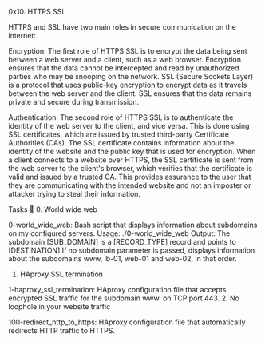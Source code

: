 0x10. HTTPS SSL

HTTPS and SSL have two main roles in secure communication on the internet:

Encryption: The first role of HTTPS SSL is to encrypt the data being sent between a web server and a client, such as a web browser. Encryption ensures that the data cannot be intercepted and read by unauthorized parties who may be snooping on the network. SSL (Secure Sockets Layer) is a protocol that uses public-key encryption to encrypt data as it travels between the web server and the client. SSL ensures that the data remains private and secure during transmission.

Authentication: The second role of HTTPS SSL is to authenticate the identity of the web server to the client, and vice versa. This is done using SSL certificates, which are issued by trusted third-party Certificate Authorities (CAs). The SSL certificate contains information about the identity of the website and the public key that is used for encryption. When a client connects to a website over HTTPS, the SSL certificate is sent from the web server to the client's browser, which verifies that the certificate is valid and issued by a trusted CA. This provides assurance to the user that they are communicating with the intended website and not an imposter or attacker trying to steal their information.

Tasks 📃
0. World wide web

0-world_wide_web: Bash script that displays information about subdomains on my configured servers.
Usage: ./0-world_wide_web <domain> <subdomain>
Output: The subdomain [SUB_DOMAIN] is a [RECORD_TYPE] record and points to [DESTINATION]
If no subdomain parameter is passed, displays information about the subdomains www, lb-01, web-01 and web-02, in that order.
1. HAproxy SSL termination

1-haproxy_ssl_termination: HAproxy configuration file that accepts encrypted SSL traffic for the subdomain www. on TCP port 443.
2. No loophole in your website traffic

100-redirect_http_to_https: HAproxy configuration file that automatically redirects HTTP traffic to HTTPS.
